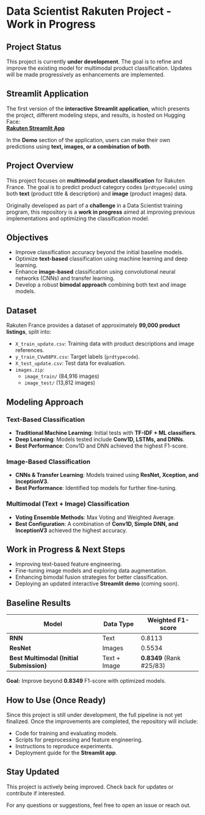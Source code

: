 # Data Scientist Rakuten Project - Work in Progress

## Project Status  
This project is currently **under development**. The goal is to refine and improve the existing model for multimodal product classification. Updates will be made progressively as enhancements are implemented.

## Streamlit Application  
The first version of the **interactive Streamlit application**, which presents the project, different modeling steps, and results, is hosted on Hugging Face:  
[**Rakuten Streamlit App**](https://huggingface.co/spaces/mmecheri/Rakuten_Streamlit)  

In the **Demo** section of the application, users can make their own predictions using **text, images, or a combination of both**.  

## Project Overview  
This project focuses on **multimodal product classification** for Rakuten France. The goal is to predict product category codes (`prdtypecode`) using both **text** (product title & description) and **image** (product images) data.  

Originally developed as part of a **challenge** in a Data Scientist training program, this repository is a **work in progress** aimed at improving previous implementations and optimizing the classification model.  

## Objectives  
- Improve classification accuracy beyond the initial baseline models.  
- Optimize **text-based** classification using machine learning and deep learning.  
- Enhance **image-based** classification using convolutional neural networks (CNNs) and transfer learning.  
- Develop a robust **bimodal approach** combining both text and image models.  

## Dataset  
Rakuten France provides a dataset of approximately **99,000 product listings**, split into:  
- `X_train_update.csv`: Training data with product descriptions and image references.  
- `y_train_CVw08PX.csv`: Target labels (`prdtypecode`).  
- `X_test_update.csv`: Test data for evaluation.  
- `images.zip`:  
  - `image_train/` (84,916 images)  
  - `image_test/` (13,812 images)  

## Modeling Approach  

### Text-Based Classification  
- **Traditional Machine Learning**: Initial tests with **TF-IDF + ML classifiers**.  
- **Deep Learning**: Models tested include **Conv1D, LSTMs, and DNNs**.  
- **Best Performance**: Conv1D and DNN achieved the highest F1-score.  

### Image-Based Classification  
- **CNNs & Transfer Learning**: Models trained using **ResNet, Xception, and InceptionV3**.  
- **Best Performance**: Identified top models for further fine-tuning.  

### Multimodal (Text + Image) Classification  
- **Voting Ensemble Methods**: Max Voting and Weighted Average.  
- **Best Configuration**: A combination of **Conv1D, Simple DNN, and InceptionV3** achieved the highest accuracy.  

## Work in Progress & Next Steps  
- Improving text-based feature engineering.  
- Fine-tuning image models and exploring data augmentation.  
- Enhancing bimodal fusion strategies for better classification.  
- Deploying an updated interactive **Streamlit demo** (coming soon).  

## Baseline Results  
| Model | Data Type | Weighted F1-score |  
|------------|------------|----------------|  
| **RNN** | Text | 0.8113 |  
| **ResNet** | Images | 0.5534 |  
| **Best Multimodal (Initial Submission)** | Text + Image | **0.8349** (Rank #25/83) |  

**Goal:** Improve beyond **0.8349** F1-score with optimized models.  

## How to Use (Once Ready)  
Since this project is still under development, the full pipeline is not yet finalized. Once the improvements are completed, the repository will include:  
- Code for training and evaluating models.  
- Scripts for preprocessing and feature engineering.  
- Instructions to reproduce experiments.  
- Deployment guide for the **Streamlit app**.  

## Stay Updated  
This project is actively being improved. Check back for updates or contribute if interested.  

For any questions or suggestions, feel free to open an issue or reach out.
